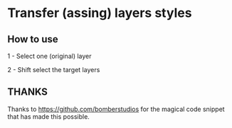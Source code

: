 # Transfer (assing) layers styles

## How to use
1 - Select one (original) layer

2 - Shift select the target layers

## THANKS
Thanks to https://github.com/bomberstudios for the magical code snippet that has made this possible.
